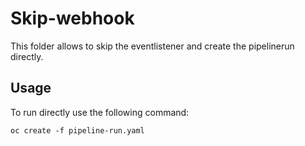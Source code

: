 # Skip-webhook

This folder allows to skip the eventlistener and create the pipelinerun directly.

## Usage
To run directly use the following command:

```console
oc create -f pipeline-run.yaml
```

